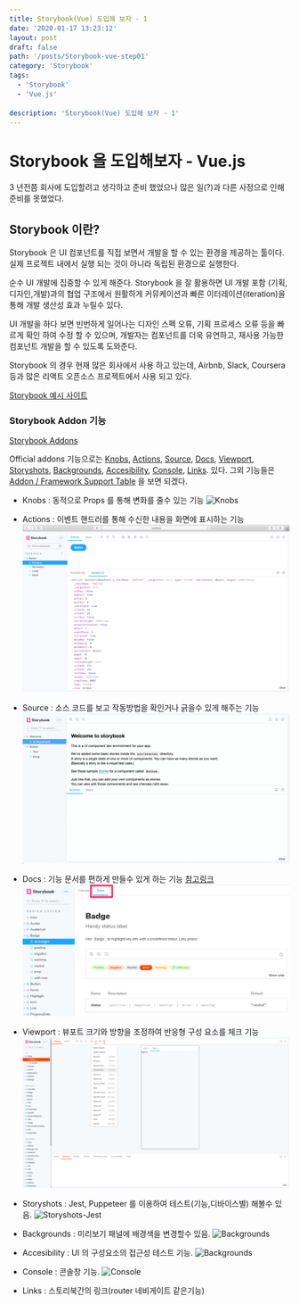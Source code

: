 ```yaml
---
title: Storybook(Vue) 도입해 보자 - 1
date: '2020-01-17 13:23:12'
layout: post
draft: false
path: '/posts/Storybook-vue-step01'
category: 'Storybook'
tags:
  - 'Storybook'
  - 'Vue.js'

description: 'Storybook(Vue) 도입해 보자 - 1'
---
```


# Storybook 을 도입해보자 - Vue.js

3 년전쯤 회사에 도입할려고 생각하고 준비 했었으나 많은 일(?)과 다른 사정으로 인해 준비를 못했었다.

## Storybook 이란?

Storybook 은 UI 컴포넌트를 직접 보면서 개발을 할 수 있는 환경을 제공하는 툴이다. 실제 프로젝트 내에서 실행 되는 것이 아니라 독립된 환경으로 실행한다.

순수 UI 개발에 집중할 수 있게 해준다. Storybook 을 잘 활용하면 UI 개발 포함 (기획,디자인,개발)과의 협업 구조에서 원활하게 커뮤케이션과 빠른 이터레이션(iteration)을 통해 개발 생산성 효과 누릴수 있다.

UI 개발을 하다 보면 빈번하게 일어나는 디자인 스펙 오류, 기획 프로세스 오류 등을 빠르게 확인 하여 수정 할 수 있으며, 개발자는 컴포넌트를 더욱 유연하고, 재사용 가능한 컴포넌트 개발을 할 수 있도록 도와준다.

Storybook 의 경우 현재 많은 회사에서 사용 하고 있는데, Airbnb, Slack, Coursera 등과 많은 리액트 오픈소스 프로젝트에서 사용 되고 있다.

[Storybook 예시 사이트](https://storybook.js.org/docs/examples/)

### Storybook Addon 기능

[Storybook Addons](https://storybook.js.org/addons/)

Official addons 기능으로는 [Knobs](https://github.com/storybookjs/storybook/tree/master/addons/knobs), [Actions](https://github.com/storybookjs/storybook/blob/master/addons/actions/README.md), [Source](https://github.com/storybookjs/storybook/tree/master/addons/storysource), [Docs](https://github.com/storybookjs/storybook/tree/master/addons/docs), [Viewport](https://github.com/storybookjs/storybook/tree/master/addons/viewport), [Storyshots](https://github.com/storybookjs/storybook/tree/master/addons/storyshots), [Backgrounds](Backgrounds), [Accesibility](https://github.com/storybookjs/storybook/tree/master/addons/a11y), [Console](https://github.com/storybookjs/storybook-addon-console), [Links](https://github.com/storybookjs/storybook/tree/master/addons/links). 있다.
그외 기능들은 [Addon / Framework Support Table](https://github.com/storybookjs/storybook/blob/next/ADDONS_SUPPORT.md) 을 보면 되겠다.

- Knobs : 동적으로 Props 를 통해 변화를 줄수 있는 기능
  ![Knobs](https://raw.githubusercontent.com/storybookjs/storybook/master/addons/knobs/docs/storybook-knobs-example.png)

- Actions : 이벤트 핸드러를 통해 수신한 내용을 화면에 표시하는 기능
  ![Actions](https://raw.githubusercontent.com/storybookjs/storybook/HEAD/addons/actions/docs/screenshot.png)

- Source : 소스 코드를 보고 작동방법을 확인거나 긁을수 있게 해주는 기능
  ![Source](https://raw.githubusercontent.com/storybookjs/storybook/master/addons/storysource/docs/demo.gif)

- Docs : 기능 문서를 편하게 만들수 있게 하는 기능 [참고링크](https://github.com/storybookjs/storybook/blob/master/addons/docs/docs/docspage.md)
  ![Docs](https://raw.githubusercontent.com/storybookjs/storybook/master/addons/docs/docs/media/docs-tab.png)

- Viewport : 뷰포트 크기와 방향을 조정하여 반응형 구성 요소를 체크 기능
  ![Viewport](https://raw.githubusercontent.com/storybookjs/storybook/master/addons/viewport/docs/viewport.png)

- Storyshots : Jest, Puppeteer 를 이용하여 테스트(기능,디바이스별) 해볼수 있음.
  ![Storyshots-Jest](https://raw.githubusercontent.com/storybookjs/storybook/HEAD/addons/storyshots/storyshots-core/docs/storyshots-fail.png)

- Backgrounds : 미리보기 패널에 배경색을 변경할수 있음.
  ![Backgrounds](https://raw.githubusercontent.com/storybookjs/storybook/master/docs/static/img/addon-backgrounds.gif)

- Accesibility : UI 의 구성요소의 접근성 테스트 기능.
  ![Backgrounds](https://raw.githubusercontent.com/storybookjs/storybook/HEAD/addons/a11y/docs/screenshot.png)

- Console : 콘솔창 기능.
  ![Console](https://raw.githubusercontent.com/storybooks/storybook-addon-console/master/docs/storybook-addon-console.png)

- Links : 스토리북간의 링크(router 네비게이트 같은기능)
